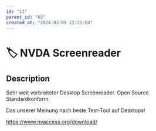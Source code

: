 ```yaml
---
id: "13"
parent_id: "63"
created_at: "2024-03-09 12:21:04"
---
```


# 🏷️ NVDA Screenreader

## Description

Sehr weit verbreiteter Desktop Screenreader. Open Source. Standardkonform.

Das unserer Meinung nach beste Test-Tool auf Desktops!

<https://www.nvaccess.org/download/>